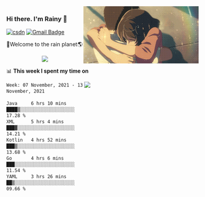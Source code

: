 <img  align='right' height="150" src="https://github.com/LikeRainDay/LikeRainDay/blob/master/pic/img_rain_1.gif?raw=true">



### Hi there. I'm Rainy :lemon:

[![csdn](https://img.shields.io/badge/-csdn-c14438?style=flat-square&logo=c&logoColor=white)](https://blog.csdn.net/qq_15807167)
[![Gmail Badge](https://img.shields.io/badge/-gmail-c14438?style=flat-square&logo=Gmail&logoColor=white&link=mailto:houshuai0816@gmail.com)](mailto:houshuai0816@gmail.com)

🚀Welcome to the rain planet🌎

<center>
<img align='center'  src="https://source.unsplash.com/random/1200x600">
</center>

📊 **This week I spent my time on**

<img align='right'   width="300" src="https://github-readme-stats.vercel.app/api?username=LikeRainDay&show_icons=true&title_color=fff&icon_color=79ff97&text_color=9f9f9f&bg_color=151515">

<!--START_SECTION:waka-->
```text
Week: 07 November, 2021 - 13 November, 2021

Java     6 hrs 10 mins   ████▒░░░░░░░░░░░░░░░░░░░░   17.28 % 
XML      5 hrs 4 mins    ███▓░░░░░░░░░░░░░░░░░░░░░   14.21 % 
Kotlin   4 hrs 52 mins   ███▒░░░░░░░░░░░░░░░░░░░░░   13.68 % 
Go       4 hrs 6 mins    ███░░░░░░░░░░░░░░░░░░░░░░   11.54 % 
YAML     3 hrs 26 mins   ██▒░░░░░░░░░░░░░░░░░░░░░░   09.66 % 
```
<!--END_SECTION:waka-->
